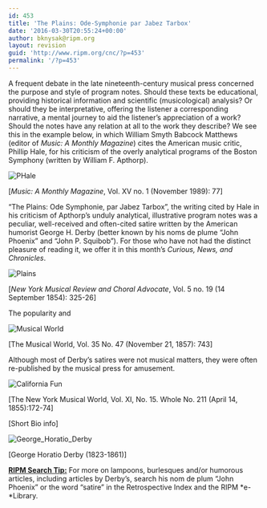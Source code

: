 ```yaml
---
id: 453
title: 'The Plains: Ode-Symphonie par Jabez Tarbox'
date: '2016-03-30T20:55:24+00:00'
author: bknysak@ripm.org
layout: revision
guid: 'http://www.ripm.org/cnc/?p=453'
permalink: '/?p=453'
---
```


A frequent debate in the late nineteenth-century musical press concerned the purpose and style of program notes. Should these texts be educational, providing historical information and scientific (musicological) analysis? Or should they be interpretative, offering the listener a corresponding narrative, a mental journey to aid the listener’s appreciation of a work? Should the notes have any relation at all to the work they describe? We see this in the example below, in which William Smyth Babcock Matthews (editor of *Music: A Monthly Magazine*) cites the American music critic, Phillip Hale, for his criticism of the overly analytical programs of the Boston Symphony (written by William F. Apthorp).

![PHale](http://www.ripm.org/cnc/wp-content/uploads/2016/03/PHale.jpg)

\[*Music: A Monthly Magazine*, Vol. XV no. 1 (November 1989): 77\]

“The Plains: Ode Symphonie, par Jabez Tarbox”, the writing cited by Hale in his criticism of Apthorp’s unduly analytical, illustrative program notes was a peculiar, well-received and often-cited satire written by the American humorist George H. Derby (better known by his noms de plume “John Phoenix” and “John P. Squibob”). For those who have not had the distinct pleasure of reading it, we offer it in this month’s *Curious, News, and Chronicles*.

![Plains](http://www.ripm.org/cnc/wp-content/uploads/2016/03/Plains.jpg)

\[*New York Musical Review and Choral Advocate*, Vol. 5 no. 19 (14 September 1854): 325-26\]

The popularity and

![Musical World](http://www.ripm.org/cnc/wp-content/uploads/2016/03/Musical-World.jpg)

\[The Musical World, Vol. 35 No. 47 (November 21, 1857): 743\]

Although most of Derby’s satires were not musical matters, they were often re-published by the musical press for amusement.

![California Fun](http://www.ripm.org/cnc/wp-content/uploads/2016/03/California-Fun.jpg)

\[The New York Musical World, Vol. XI, No. 15. Whole No. 211 (April 14, 1855):172-74\]

\[Short Bio info\]

![George_Horatio_Derby](http://www.ripm.org/cnc/wp-content/uploads/2016/03/George_Horatio_Derby.jpg)

\[George Horatio Derby (1823-1861)\]

**<u>RIPM Search Tip:</u>** For more on lampoons, burlesques and/or humorous articles, including articles by Derby’s, search his nom de plum “John Phoenix” or the word “satire” in the Retrospective Index and the RIPM *e-*Library.